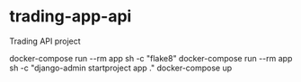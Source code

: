 # trading-app-api
Trading API project


docker-compose run --rm app sh -c "flake8"
docker-compose run --rm app sh -c "django-admin startproject app ."
docker-compose up